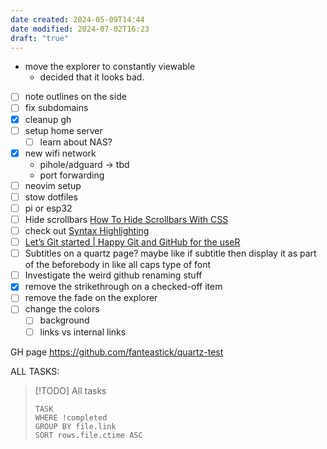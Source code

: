 ```yaml
---
date created: 2024-05-09T14:44
date modified: 2024-07-02T16:23
draft: "true"
---
```

- move the explorer to constantly viewable
	- decided that it looks bad.
- [ ] note outlines on the side
- [ ] fix subdomains
- [x] cleanup gh
- [ ] setup home server
	- [ ] learn about NAS?
- [x] new wifi network
	- pihole/adguard -> tbd
	- port forwarding
- [ ] neovim setup
- [ ] stow dotfiles
- [ ] pi or esp32
- [ ] Hide scrollbars [How To Hide Scrollbars With CSS](https://www.w3schools.com/howto/howto_css_hide_scrollbars.asp) 
- [ ] check out [Syntax Highlighting](https://quartz.jzhao.xyz/features/syntax-highlighting) 
- [ ] [Let’s Git started | Happy Git and GitHub for the useR](https://happygitwithr.com/) 
- [ ] Subtitles on a quartz page? maybe like if subtitle then display it as part of the beforebody in like all caps type of font
- [ ] Investigate the weird github renaming stuff
- [x] remove the strikethrough on a checked-off item
- [ ] remove the fade on the explorer
- [ ] change the colors
	- [ ] background
	- [ ] links vs internal links

GH page https://github.com/fanteastick/quartz-test 

ALL TASKS:

> [!TODO] All tasks
> ```dataview
> TASK
> WHERE !completed
> GROUP BY file.link
> SORT rows.file.ctime ASC
> ```

